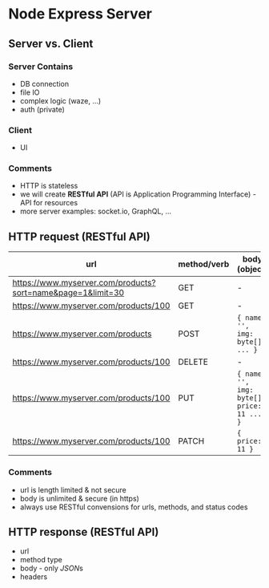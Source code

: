 # Node Express Server
## Server vs. Client
### Server Contains
- DB connection
- file IO
- complex logic (waze, ...)
- auth (private)

### Client
- UI

### Comments
- HTTP is stateless
- we will create **RESTful API** (API is Application Programming Interface) - API for resources
- more server examples: socket.io, GraphQL, ...

## HTTP request (RESTful API)
url | method/verb | body (object)
--|--|--
https://www.myserver.com/products?sort=name&page=1&limit=30 | GET | -
https://www.myserver.com/products/100 | GET | -
https://www.myserver.com/products | POST | `{ name: '', img: byte[], ... }`
https://www.myserver.com/products/100 | DELETE | -
https://www.myserver.com/products/100 | PUT | `{ name: '', img: byte[], price: 11 ... }`
https://www.myserver.com/products/100 | PATCH | `{ price: 11 }`

### Comments
- url is length limited & not secure
- body is unlimited & secure (in https)
- always use RESTful convensions for urls, methods, and status codes

## HTTP response (RESTful API)
- url
- method type
- body - only *JSON*s
- headers
